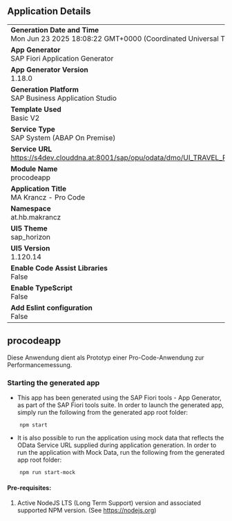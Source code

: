 ## Application Details
|               |
| ------------- |
|**Generation Date and Time**<br>Mon Jun 23 2025 18:08:22 GMT+0000 (Coordinated Universal Time)|
|**App Generator**<br>SAP Fiori Application Generator|
|**App Generator Version**<br>1.18.0|
|**Generation Platform**<br>SAP Business Application Studio|
|**Template Used**<br>Basic V2|
|**Service Type**<br>SAP System (ABAP On Premise)|
|**Service URL**<br>https://s4dev.clouddna.at:8001/sap/opu/odata/dmo/UI_TRAVEL_PROC_M_O2|
|**Module Name**<br>procodeapp|
|**Application Title**<br>MA Krancz - Pro Code|
|**Namespace**<br>at.hb.makrancz|
|**UI5 Theme**<br>sap_horizon|
|**UI5 Version**<br>1.120.14|
|**Enable Code Assist Libraries**<br>False|
|**Enable TypeScript**<br>False|
|**Add Eslint configuration**<br>False|

## procodeapp

Diese Anwendung dient als Prototyp einer Pro-Code-Anwendung zur Performancemessung.

### Starting the generated app

-   This app has been generated using the SAP Fiori tools - App Generator, as part of the SAP Fiori tools suite.  In order to launch the generated app, simply run the following from the generated app root folder:

```
    npm start
```

- It is also possible to run the application using mock data that reflects the OData Service URL supplied during application generation.  In order to run the application with Mock Data, run the following from the generated app root folder:

```
    npm run start-mock
```

#### Pre-requisites:

1. Active NodeJS LTS (Long Term Support) version and associated supported NPM version.  (See https://nodejs.org)


